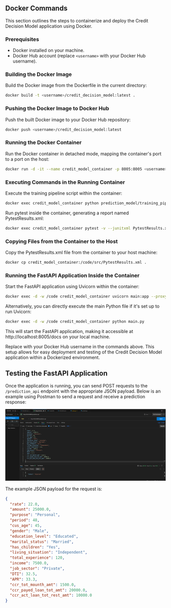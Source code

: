 ## Docker Commands

This section outlines the steps to containerize and deploy the Credit Decision Model application using Docker.

### Prerequisites

- Docker installed on your machine.
- Docker Hub account (replace `<username>` with your Docker Hub username).

### Building the Docker Image

Build the Docker image from the Dockerfile in the current directory:

```bash
docker build -t <username>/credit_decision_model:latest .
```

### Pushing the Docker Image to Docker Hub

Push the built Docker image to your Docker Hub repository:

```bash
docker push <username>/credit_decision_model:latest
```

### Running the Docker Container

Run the Docker container in detached mode, mapping the container's port to a port on the host:

```bash
docker run -d -it --name credit_model_container -p 8005:8005 <username>/credit_decision_model:latest bash
```

### Executing Commands in the Running Container

Execute the training pipeline script within the container:

```bash
docker exec credit_model_container python prediction_model/training_pipeline.py
```

Run pytest inside the container, generating a report named PytestResults.xml:

```bash
docker exec credit_model_container pytest -v --junitxml PytestResults.xml --cache-clear
```

### Copying Files from the Container to the Host

Copy the PytestResults.xml file from the container to your host machine:

```bash
docker cp credit_model_container:/code/src/PytestResults.xml .
```

### Running the FastAPI Application Inside the Container

Start the FastAPI application using Uvicorn within the container:

```bash
docker exec -d -w /code credit_model_container uvicorn main:app --proxy-headers --host 0.0.0.0 --port 8005
```

Alternatively, you can directly execute the main Python file if it's set up to run Uvicorn:

```bash
docker exec -d -w /code credit_model_container python main.py
```

This will start the FastAPI application, making it accessible at http://localhost:8005/docs on your local machine.

Replace <username> with your Docker Hub username in the commands above. This setup allows for easy deployment and testing of the Credit Decision Model application within a Dockerized environment.



## Testing the FastAPI Application

Once the application is running, you can send POST requests to the `/prediction_api` endpoint with the appropriate JSON payload. Below is an example using Postman to send a request and receive a prediction response:

![FastAPI Test with Postman](docs/postman.png)

The example JSON payload for the request is:


```json
{
  "rate": 22.0,
  "amount": 25000.0,
  "purpose": "Personal",
  "period": 48,
  "cus_age": 45,
  "gender": "Male",
  "education_level": "Educated",
  "marital_status": "Married",
  "has_children": "Yes",
  "living_situation": "Independent",
  "total_experience": 120,
  "income": 7500.0,
  "job_sector": "Private",
  "DTI": 32.5,
  "APR": 33.3,
  "ccr_tot_mounth_amt": 1500.0,
  "ccr_payed_loan_tot_amt": 20000.0,
  "ccr_act_loan_tot_rest_amt": 10000.0
}

```